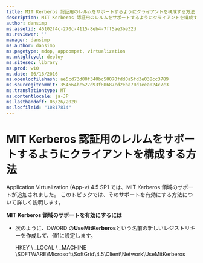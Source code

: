 ```yaml
---
title: MIT Kerberos 認証用のレルムをサポートするようにクライアントを構成する方法
description: MIT Kerberos 認証用のレルムをサポートするようにクライアントを構成する方法
author: dansimp
ms.assetid: 46102f4c-270c-4115-8eb4-7ff5ae3be32d
ms.reviewer: ''
manager: dansimp
ms.author: dansimp
ms.pagetype: mdop, appcompat, virtualization
ms.mktglfcycl: deploy
ms.sitesec: library
ms.prod: w10
ms.date: 06/16/2016
ms.openlocfilehash: ae5cd73d00f340bc50070fdd0a5fd3e038cc3789
ms.sourcegitcommit: 354664bc527d93f80687cd2eba70d1eea024c7c3
ms.translationtype: MT
ms.contentlocale: ja-JP
ms.lasthandoff: 06/26/2020
ms.locfileid: "10817814"
---
```

# MIT Kerberos 認証用のレルムをサポートするようにクライアントを構成する方法


Application Virtualization (App-v) 4.5 SP1 では、MIT Kerberos 領域のサポートが追加されました。 このトピックでは、そのサポートを有効にする方法について詳しく説明します。

**MIT Kerberos 領域のサポートを有効にするには**

-   次のように、DWORD の**UseMitKerberos**という名前の新しいレジストリキーを作成して、値1に設定します。

    HKEY \ _LOCAL \ _MACHINE \\SOFTWARE\\Microsoft\\SoftGrid\\4.5\\Client\\Network\\UseMitKerberos

 

 





